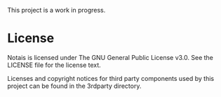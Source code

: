 This project is a work in progress.

# License

Notais is licensed under The GNU General Public License v3.0.
See the LICENSE file for the license text.

Licenses and copyright notices for third party components used by this project
can be found in the 3rdparty directory.
